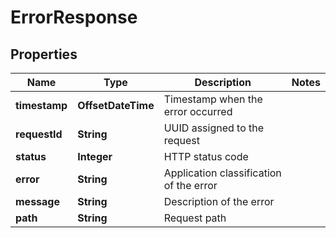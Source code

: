 

# ErrorResponse


## Properties

Name | Type | Description | Notes
------------ | ------------- | ------------- | -------------
**timestamp** | **OffsetDateTime** | Timestamp when the error occurred | 
**requestId** | **String** | UUID assigned to the request | 
**status** | **Integer** | HTTP status code | 
**error** | **String** | Application classification of the error | 
**message** | **String** | Description of the error | 
**path** | **String** | Request path | 



